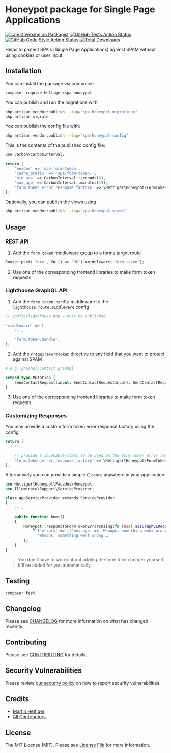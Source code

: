 # Honeypot package for Single Page Applications

[![Latest Version on Packagist](https://img.shields.io/packagist/v/hettiger/spa-honeypot.svg?style=flat-square)](https://packagist.org/packages/hettiger/spa-honeypot)
[![GitHub Tests Action Status](https://img.shields.io/github/workflow/status/hettiger/spa-honeypot/run-tests?label=tests)](https://github.com/hettiger/spa-honeypot/actions?query=workflow%3Arun-tests+branch%3Amain)
[![GitHub Code Style Action Status](https://img.shields.io/github/workflow/status/hettiger/spa-honeypot/Fix%20PHP%20code%20style%20issues?label=code%20style)](https://github.com/hettiger/spa-honeypot/actions?query=workflow%3A"Fix+PHP+code+style+issues"+branch%3Amain)
[![Total Downloads](https://img.shields.io/packagist/dt/hettiger/spa-honeypot.svg?style=flat-square)](https://packagist.org/packages/hettiger/spa-honeypot)

Helps to protect SPA's (Single Page Applications) against SPAM without using cookies or user input.

## Installation

You can install the package via composer:

```bash
composer require hettiger/spa-honeypot
```

You can publish and run the migrations with:

```bash
php artisan vendor:publish --tag="spa-honeypot-migrations"
php artisan migrate
```

You can publish the config file with:

```bash
php artisan vendor:publish --tag="spa-honeypot-config"
```

This is the contents of the published config file:

```php
use Carbon\CarbonInterval;

return [
    'header' => 'spa-form-token',
    'cache_prefix' => 'spa-form-token-',
    'min_age' => CarbonInterval::seconds(3),
    'max_age' => CarbonInterval::minutes(15),
    'form_token_error_response_factory' => \Hettiger\Honeypot\FormTokenErrorResponseFactory::class,
];
```

Optionally, you can publish the views using

```bash
php artisan vendor:publish --tag="spa-honeypot-views"
```

## Usage

### REST API

1. Add the `form.token` middleware group to a forms target route

```php
Route::post('form', fn () => 'OK')->middleware('form.token');
```

2. Use one of the corresponding frontend libraries to make form token requests 

### Lighthouse GraphQL API

1. Add the `form.token.handle` middleware to the `lighthouse.route.middleware` config

```php
// config/lighthouse.php — must be published

'middleware' => [
    // …

    'form.token.handle',
],
```

2. Add the `@requireFormToken` directive to any field that you want to protect against SPAM

```graphql
# e.g. graphql/contact.graphql

extend type Mutation {
    sendContactRequest(input: SendContactRequestInput): SendContactRequestPayload @requireFormToken
}
```

3. Use one of the corresponding frontend libraries to make form token requests

### Customizing Responses

You may provide a custom form token error response factory using the config:

```php
return [
    // …
    
    // provide a invokable class to be used as the form token error response factory here
    'form_token_error_response_factory' => \Hettiger\Honeypot\FormTokenErrorResponseFactory::class,
];
```

Alternatively you can provide a simple `Closure` anywhere in your application:

```php
use Hettiger\Honeypot\Facades\Honeypot;
use Illuminate\Support\ServiceProvider;

class AppServiceProvider extends ServiceProvider
{
    // …

    public function boot()
    {
        Honeypot::respondToFormTokenErrorsUsing(fn (bool $isGraphQLRequest) => $isGraphQLRequest
            ? ['errors' => [['message' => 'Whoops, something went wrong …']]]
            : 'Whoops, something went wrong …'
        );
    }
}
```

> You don't have to worry about adding the form token header yourself. It'll be added for you automatically.

## Testing

```bash
composer test
```

## Changelog

Please see [CHANGELOG](CHANGELOG.md) for more information on what has changed recently.

## Contributing

Please see [CONTRIBUTING](CONTRIBUTING.md) for details.

## Security Vulnerabilities

Please review [our security policy](../../security/policy) on how to report security vulnerabilities.

## Credits

- [Martin Hettiger](https://github.com/hettiger)
- [All Contributors](../../contributors)

## License

The MIT License (MIT). Please see [License File](LICENSE.md) for more information.
